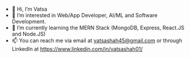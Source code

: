 - 👋 Hi, I’m Vatsa
- 👀 I’m interested in Web/App Developer, AI/ML and Software Development.
- 🌱 I’m currently learning the MERN Stack (MongoDB, Express, React.JS and Node.JS)
- 📫 You can reach me via email at vatsashah45@gmail.com or through LinkedIn at https://www.linkedin.com/in/vatsashah01/ 

<!---
vatsashah45/vatsashah45 is a ✨ special ✨ repository because its `README.md` (this file) appears on your GitHub profile.
You can click the Preview link to take a look at your changes.
--->
